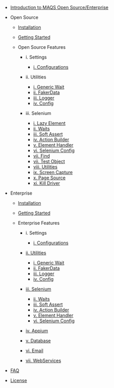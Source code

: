 - [Introduction to MAQS Open Source/Enterprise](MAQS_5.0.0/Introduction.md)

- Open Source

	- [Installation](MAQS_5.0.0/OpenSourceInstallation.md)
	- [Getting Started](MAQS_5.0.0/Getting-Started.md)

	- Open Source Features

		- i. Settings
			- [i. Configurations](MAQS_5.0.0/OpenSourceConfiguration.md)

		- ii. Utilities

			- [i. Generic Wait](MAQS_5.0.0/Generic-Waits.md)
			- [ii. FakerData](MAQS_5.0.0/FakerData.md)
			- [iii. Logger](MAQS_5.0.0/Logger.md)
			- [iv. Config](MAQS_5.0.0/Config.md)
		- iii. Selenium

			- [i. Lazy Element](MAQS_5.0.0/)
			- [ii. Waits](MAQS_5.0.0/Waits.md)
			- [iii. Soft Assert](MAQS_5.0.0/Soft-Asserts.md)
			- [iv. Action Builder](MAQS_5.0.0/Action-Builder.md)
			- [v. Element Handler](MAQS_5.0.0/Element-Handler.md)
			- [vi. Selenium Config](MAQS_5.0.0/SeleniumConfig.md)
			- [vii. Find](MAQS_5.0.0/)
			- [vii. Test Object](MAQS_5.0.0/)
			- [viii. Utilities](MAQS_5.0.0/)
			- [ix. Screen Capture](MAQS_5.0.0/)
			- [x. Page Source](MAQS_5.0.0/)
			- [xi. Kill Driver](MAQS_5.0.0/)

		



- Enterprise

	- [Installation](MAQS_5.0.0/EnterpriseInstallation.md)
	- [Getting Started](MAQS_5.0.0/Getting-Started.md)

	- Enterprise Features

		- i. Settings
			- [i. Configurations](MAQS_5.0.0/EnterpriseConfiguration.md)

		- [ii. Utilities]()
			- [i. Generic Wait](MAQS_5.0.0/Generic-Waits.md)
			- [ii. FakerData](MAQS_5.0.0/)
			- [iii. Logger](MAQS_5.0.0/)
			- [iv. Config](MAQS_5.0.0/Config.md)
		- [iii. Selenium]()
			- [ii. Waits](MAQS_5.0.0/Waits.md)
			- [iii. Soft Assert](MAQS_5.0.0/Soft-Asserts.md)
			- [iv. Action Builder](MAQS_5.0.0/Action-Builder.md)
			- [v. Element Handler](MAQS_5.0.0/Element-Handler.md)
			- [vi. Selenium Config](MAQS_5.0.0/SeleniumConfig.md)
		- [iv. Appium]()
		- [v. Database]()
		- [vi. Email]()
		- [vii. WebServices]()
	

- [FAQ](MAQS_5.0.0/MAQS-FAQ.md)
- [License](MAQS_5.0.0/License.md)